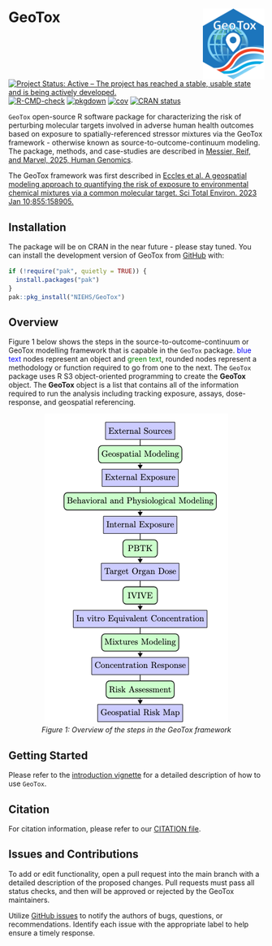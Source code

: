 
<!-- README.md is generated from README.Rmd. Please edit that file -->

# GeoTox <a href="https://github.com/NIEHS/GeoTox"><img src="man/figures/logo.svg" align="right" height="139" alt="GeoTox website" /></a>

<!-- badges: start -->

[![Project Status: Active – The project has reached a stable, usable
state and is being actively
developed.](https://www.repostatus.org/badges/latest/active.svg)](https://www.repostatus.org/#active)
[![R-CMD-check](https://github.com/NIEHS/GeoTox/actions/workflows/check-release.yaml/badge.svg)](https://github.com/NIEHS/GeoTox/actions/workflows/check-release.yaml)
[![pkgdown](https://github.com/NIEHS/GeoTox/actions/workflows/pkgdown.yaml/badge.svg)](https://github.com/NIEHS/GeoTox/actions/workflows/pkgdown.yaml)
[![cov](https://NIEHS.github.io/GeoTox/badges/coverage.svg)](https://github.com/NIEHS/GeoTox/actions)
[![CRAN
status](https://www.r-pkg.org/badges/version/GeoTox)](https://CRAN.R-project.org/package=GeoTox)

<!-- badges: end -->

`GeoTox` open-source R software package for characterizing the risk of
perturbing molecular targets involved in adverse human health outcomes
based on exposure to spatially-referenced stressor mixtures via the
GeoTox framework - otherwise known as source-to-outcome-continuum
modeling. The package, methods, and case-studies are described in
[Messier, Reif, and Marvel, 2025, Human
Genomics](https://doi.org/10.1186/s40246-024-00711-8).

The GeoTox framework was first described in [Eccles et al. A geospatial
modeling approach to quantifying the risk of exposure to environmental
chemical mixtures via a common molecular target. Sci Total Environ. 2023
Jan 10;855:158905.](https://pubmed.ncbi.nlm.nih.gov/36152849/)

## Installation

The package will be on CRAN in the near future - please stay tuned. You
can install the development version of GeoTox from
[GitHub](https://github.com/NIEHS/GeoTox) with:

``` r
if (!require("pak", quietly = TRUE)) {
  install.packages("pak")
}
pak::pkg_install("NIEHS/GeoTox")
```

## Overview

Figure 1 below shows the steps in the source-to-outcome-continuum or
GeoTox modelling framework that is capable in the `GeoTox` package.
<span style="color: blue;">blue text</span> nodes represent an object
and <span style="color: green;">green text</span>, rounded nodes
represent a methodology or function required to go from one to the next.
The `GeoTox` package uses R S3 object-oriented programming to create the
**GeoTox** object. The **GeoTox** object is a list that contains all of
the information required to run the analysis including tracking
exposure, assays, dose-response, and geospatial referencing.

<p align="center">
<img src="man/figures/GeoTox-Workflow.png" alt="GeoTox-Workflow"> <br>
<em>Figure 1: Overview of the steps in the GeoTox framework</em>
</p>

## Getting Started

Please refer to the [introduction
vignette](https://niehs.github.io/GeoTox/articles/introduction.html) for
a detailed description of how to use `GeoTox`.

## Citation

For citation information, please refer to our [CITATION
file](inst/CITATION).

## Issues and Contributions

To add or edit functionality, open a pull request into the main branch
with a detailed description of the proposed changes. Pull requests must
pass all status checks, and then will be approved or rejected by the
GeoTox maintainers.

Utilize [GitHub issues](https://github.com/NIEHS/GeoTox/issues) to
notify the authors of bugs, questions, or recommendations. Identify each
issue with the appropriate label to help ensure a timely response.
